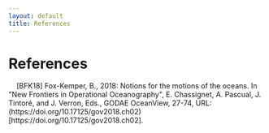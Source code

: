 ```yaml
---
layout: default
title: References
---
```


# References


<div class="reference">
    [BFK18] Fox-Kemper, B., 2018: Notions for the motions of the oceans. In "New Frontiers in Operational Oceanography", E. Chassignet, A. Pascual, J. Tintoré, and J. Verron, Eds., GODAE OceanView, 27-74, URL: (https://doi.org/10.17125/gov2018.ch02) [https://doi.org/10.17125/gov2018.ch02].
</div>

<style>
.reference {
    text-indent: -1em; /* Negative indent for the first line */
    padding-left: 1em; /* Indent for subsequent lines */
}
</style>

